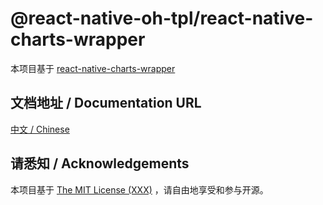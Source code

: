 # @react-native-oh-tpl/react-native-charts-wrapper
本项目基于 [react-native-charts-wrapper](https://github.com/wuxudong/react-native-charts-wrapper)

## 文档地址 / Documentation URL 

[中文 / Chinese](https://gitee.com/react-native-oh-library/usage-docs/blob/master/zh-cn/react-native-charts-wrapper.md)


## 请悉知 / Acknowledgements

本项目基于 [The MIT License (XXX)](https://mitlicense.org/) ，请自由地享受和参与开源。
